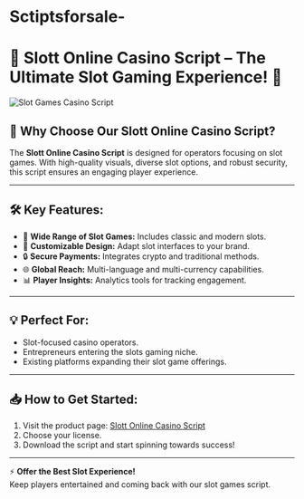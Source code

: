 # Sctiptsforsale-


# 🎰 Slott Online Casino Script – The Ultimate Slot Gaming Experience! 🎡

![Slot Games Casino Script](https://casino-scripts.com/wp-content/uploads/2024/09/Slott-casino.png)

## 🚀 Why Choose Our Slott Online Casino Script?

The **Slott Online Casino Script** is designed for operators focusing on slot games. With high-quality visuals, diverse slot options, and robust security, this script ensures an engaging player experience.

---

## 🛠 Key Features:

- 🎰 **Wide Range of Slot Games:** Includes classic and modern slots.
- 🎨 **Customizable Design:** Adapt slot interfaces to your brand.
- 🔒 **Secure Payments:** Integrates crypto and traditional methods.
- 🌐 **Global Reach:** Multi-language and multi-currency capabilities.
- 📊 **Player Insights:** Analytics tools for tracking engagement.

---

## 💡 Perfect For:

- Slot-focused casino operators.
- Entrepreneurs entering the slots gaming niche.
- Existing platforms expanding their slot game offerings.

---

## 📥 How to Get Started:

1. Visit the product page: [Slott Online Casino Script](https://www.casino-scripts.com/product/slott-online-casino-script/)
2. Choose your license.
3. Download the script and start spinning towards success!

---

⚡️ **Offer the Best Slot Experience!**  
Keep players entertained and coming back with our slot games script.

